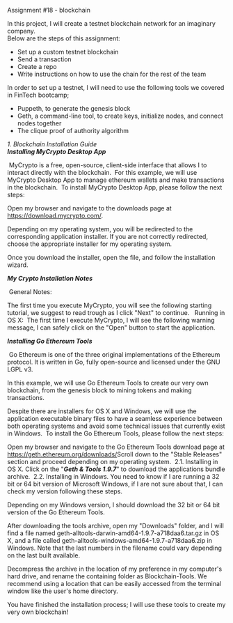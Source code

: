 Assignment #18 - blockchain  <br /> 

In this project, I will create a testnet blockchain network for an imaginary company. <br />
Below are the steps of this assignment:
- Set up a custom testnet blockchain
- Send a transaction
- Create a repo
- Write instructions on how to use the chain for the rest of the team

In order to set up a testnet, I will need to use the following tools we covered in FinTech bootcamp;
- Puppeth, to generate the genesis block
- Geth, a command-line tool, to create keys, initialize nodes, and connect nodes together
- The clique proof of authority algorithm

*1. Blockchain Installation Guide* <br />
***Installing MyCrypto Desktop App***

​ MyCrypto is a free, open-source, client-side interface that allows I to interact directly with the blockchain. ​ For this example, we will use MyCrypto Desktop App to manage ethereum wallets and make transactions in the blockchain. ​ To install MyCrypto Desktop App, please follow the next steps: ​

Open my browser and navigate to the downloads page at https://download.mycrypto.com/. ​

Depending on my operating system, you will be redirected to the corresponding application installer. If you are not correctly redirected, choose the appropriate installer for my operating system. ​

Once you download the installer, open the file, and follow the installation wizard. ​

***My Crypto Installation Notes***

​ General Notes: ​

The first time you execute MyCrypto, you will see the following starting tutorial, we suggest to read trough as I click "Next" to continue. ​ ​ Running in OS X: ​
The first time I execute MyCrypto, I will see the following warning message, I can safely click on the "Open" button to start the application. ​ ​

***Installing Go Ethereum Tools***

​ Go Ethereum is one of the three original implementations of the Ethereum protocol. It is written in Go, fully open-source and licensed under the GNU LGPL v3. ​

In this example, we will use Go Ethereum Tools to create our very own blockchain, from the genesis block to mining tokens and making transactions. ​

Despite there are installers for OS X and Windows, we will use the application executable binary files to have a seamless experience between both operating systems and avoid some technical issues that currently exist in Windows. ​ To install the Go Ethereum Tools, please follow the next steps: ​

Open my browser and navigate to the Go Ethereum Tools download page at https://geth.ethereum.org/downloads/ ​
Scroll down to the "Stable Releases" section and proceed depending on my operating system. ​ 2.1. Installing in OS X. Click on the "***Geth & Tools 1.9.7***" to download the applications bundle archive. ​ 2.2. Installing in Windows.
You need to know if I are running a 32 bit or 64 bit version of Microsoft Windows, if I are not sure about that, I can check my version following these steps.

Depending on my Windows version, I should download the 32 bit or 64 bit version of the Go Ethereum Tools. ​

After downloading the tools archive, open my "Downloads" folder, and I will find a file named geth-alltools-darwin-amd64-1.9.7-a718daa6.tar.gz in OS X, and a file called geth-alltools-windows-amd64-1.9.7-a718daa6.zip in Windows. Note that the last numbers in the filename could vary depending on the last built available.​

Decompress the archive in the location of my preference in my computer's hard drive, and rename the containing folder as Blockchain-Tools. We recommend using a location that can be easily accessed from the terminal window like the user's home directory.

You have finished the installation process; I will use these tools to create my very own blockchain! ​
